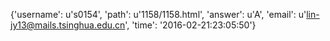 {'username': u's0154', 'path': u'1158/1158.html', 'answer': u'A', 'email': u'lin-jy13@mails.tsinghua.edu.cn', 'time': '2016-02-21:23:05:50'}